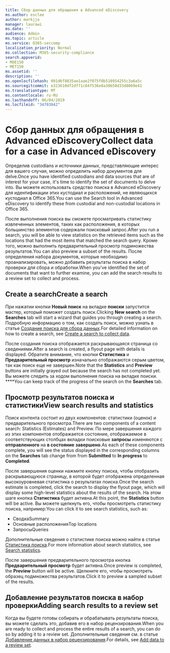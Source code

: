 ```yaml
---
title: Сбор данных для обращения в Advanced eDiscovery
ms.author: esclee
author: markjjo
manager: laurawi
ms.date: ''
audience: Admin
ms.topic: article
ms.service: O365-seccomp
localization_priority: Normal
ms.collection: M365-security-compliance
search.appverid:
- MOE150
- MET150
ms.assetid: ''
description: ''
ms.openlocfilehash: 091d6f8835ae1aae2f075f0b510954255c3a6a5c
ms.sourcegitcommit: e323610df2df71c84f536e8a38650d33d8069e41
ms.translationtype: MT
ms.contentlocale: ru-RU
ms.lasthandoff: 06/04/2019
ms.locfileid: "34703842"
---
```

# <a name="collect-data-for-a-case-in-advanced-ediscovery"></a><span data-ttu-id="9fd1a-102">Сбор данных для обращения в Advanced eDiscovery</span><span class="sxs-lookup"><span data-stu-id="9fd1a-102">Collect data for a case in Advanced eDiscovery</span></span>

<span data-ttu-id="9fd1a-103">Определив custodians и источники данных, представляющие интерес для вашего случая, можно определить набор документов для delve.</span><span class="sxs-lookup"><span data-stu-id="9fd1a-103">Once you have identified custodians and data sources that are of interest for your case, it's time to identify the set of documents to delve into.</span></span> <span data-ttu-id="9fd1a-104">Вы можете использовать средство поиска в Advanced eDiscovery для идентификации этих кустодиал и расположений, не являющихся кустодиал в Office 365.</span><span class="sxs-lookup"><span data-stu-id="9fd1a-104">You can use the Search tool in Advanced eDiscovery to identify these from custodial and non-custodial locations in Office 365.</span></span>

<span data-ttu-id="9fd1a-105">После выполнения поиска вы сможете просматривать статистику извлеченных элементов, таких как расположения, в которых большинство элементов содержали поисковый запрос.</span><span class="sxs-lookup"><span data-stu-id="9fd1a-105">After you run a search, you will be able to view statistics on the retrieved items such as the locations that had the most items that matched the search query.</span></span> <span data-ttu-id="9fd1a-106">Кроме того, можно выполнить предварительный просмотр подмножества результатов.</span><span class="sxs-lookup"><span data-stu-id="9fd1a-106">You can also preview a subset of the results.</span></span> <span data-ttu-id="9fd1a-107">После определения набора документов, которые необходимо проанализировать, можно добавить результаты поиска в набор проверки для сбора и обработки.</span><span class="sxs-lookup"><span data-stu-id="9fd1a-107">When you've identified the set of documents that want to further examine, you can add the search results to a review set to collect and process.</span></span>

## <a name="create-a-search"></a><span data-ttu-id="9fd1a-108">Create a search</span><span class="sxs-lookup"><span data-stu-id="9fd1a-108">Create a search</span></span>

<span data-ttu-id="9fd1a-109">При нажатии кнопки **Новый поиск** на вкладке **поиски** запустится мастер, который поможет создать поиск.</span><span class="sxs-lookup"><span data-stu-id="9fd1a-109">Clicking **New search** on the **Searches** tab will start a wizard that guides you through creating a search.</span></span> <span data-ttu-id="9fd1a-110">Подробную информацию о том, как создать поиск, можно узнать в статье [Создание поиска для сбора данных](create-search-to-collect-data.md).</span><span class="sxs-lookup"><span data-stu-id="9fd1a-110">For detailed information on how to create a search, see [Create a search to collect data](create-search-to-collect-data.md).</span></span>

<span data-ttu-id="9fd1a-111">После создания поиска отображается раскрывающаяся страница со сведениями.</span><span class="sxs-lookup"><span data-stu-id="9fd1a-111">After a search is created, a flyout page with details is displayed.</span></span> <span data-ttu-id="9fd1a-112">Обратите внимание, что кнопки **Статистика** и **Предварительный просмотр** изначально отображаются серым цветом, так как поиск еще не завершен.</span><span class="sxs-lookup"><span data-stu-id="9fd1a-112">Note that the **Statistics** and **Preview** buttons are initially grayed out because the search has not completed yet.</span></span> <span data-ttu-id="9fd1a-113">Вы можете следить за ходом выполнения поиска на вкладке поиски. \*\*\*\*</span><span class="sxs-lookup"><span data-stu-id="9fd1a-113">You can keep track of the progress of the search on the **Searches** tab.</span></span>

## <a name="view-search-results-and-statistics"></a><span data-ttu-id="9fd1a-114">Просмотр результатов поиска и статистики</span><span class="sxs-lookup"><span data-stu-id="9fd1a-114">View search results and statistics</span></span>

<span data-ttu-id="9fd1a-115">Поиск контента состоит из двух компонентов: статистики (оценок) и предварительного просмотра.</span><span class="sxs-lookup"><span data-stu-id="9fd1a-115">There are two components of a content search: Statistics (Estimates) and Preview.</span></span> <span data-ttu-id="9fd1a-116">По мере завершения каждого из этих компонентов отображается состояние, отображаемое в соответствующих столбцах вкладки поисковые **запросы** изменяются с **отправленного** на **в состояние** **завершено**.</span><span class="sxs-lookup"><span data-stu-id="9fd1a-116">As each of these components complete, you will see the status displayed in the corresponding columns on the **Searches** tab change from from **Submitted** to **In progress** to **Completed**.</span></span>

<span data-ttu-id="9fd1a-117">После завершения оценки нажмите кнопку поиска, чтобы отобразить раскрывающуюся страницу, в которой будет отображена определенная высокоуровневая статистика о результатах поиска.</span><span class="sxs-lookup"><span data-stu-id="9fd1a-117">Once the search estimate is completed, click the search to display the flyout page, which will display some high-level statistics about the results of the search.</span></span> <span data-ttu-id="9fd1a-118">На этом шаге кнопка **Статистика** будет активна.</span><span class="sxs-lookup"><span data-stu-id="9fd1a-118">At this point, the **Statistics** button will be active.</span></span> <span data-ttu-id="9fd1a-119">Вы можете щелкнуть его, чтобы просмотреть статистику поиска, например:</span><span class="sxs-lookup"><span data-stu-id="9fd1a-119">You can click it to see search statistics, such as:</span></span>

- <span data-ttu-id="9fd1a-120">Сводка</span><span class="sxs-lookup"><span data-stu-id="9fd1a-120">Summary</span></span>
- <span data-ttu-id="9fd1a-121">Основные расположения</span><span class="sxs-lookup"><span data-stu-id="9fd1a-121">Top locations</span></span>
- <span data-ttu-id="9fd1a-122">Запросы</span><span class="sxs-lookup"><span data-stu-id="9fd1a-122">Queries</span></span>

<span data-ttu-id="9fd1a-123">Дополнительные сведения о статистике поиска можно найти в статье [Статистика поиска](search-statistics.md).</span><span class="sxs-lookup"><span data-stu-id="9fd1a-123">For more information about search statistics, see [Search statistics](search-statistics.md).</span></span>

<span data-ttu-id="9fd1a-124">После завершения предварительного просмотра кнопка **Предварительный просмотр** будет активна.</span><span class="sxs-lookup"><span data-stu-id="9fd1a-124">Once preview is completed, the **Preview** button will be active.</span></span> <span data-ttu-id="9fd1a-125">Щелкните его, чтобы просмотреть образец подмножества результатов.</span><span class="sxs-lookup"><span data-stu-id="9fd1a-125">Click it to preview a sampled subset of the results.</span></span>

## <a name="adding-search-results-to-a-review-set"></a><span data-ttu-id="9fd1a-126">Добавление результатов поиска в набор проверки</span><span class="sxs-lookup"><span data-stu-id="9fd1a-126">Adding search results to a review set</span></span>

<span data-ttu-id="9fd1a-127">Когда вы будете готовы собирать и обрабатывать результаты поиска, вы можете сделать это, добавив его в набор рецензирования.</span><span class="sxs-lookup"><span data-stu-id="9fd1a-127">When you are ready to collect and process the entire results of a search, you can do so by adding it to a review set.</span></span> <span data-ttu-id="9fd1a-128">Дополнительные сведения см. в статье [Добавление данных в набор рецензирования](add-data-to-review-set.md).</span><span class="sxs-lookup"><span data-stu-id="9fd1a-128">For details, see [Add data to a review set](add-data-to-review-set.md).</span></span> 